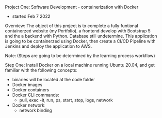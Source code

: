 Project One: Software Development - containerization with Docker

- started Feb 7 2022

Overview: The object of this project is to complete a fully funtional containerzed website (my Portfolio), a frontend develop with Bootstrap 5 and the a backend with Python. Database still undetermine. This application is going to be containerzed using Docker, then create a CI/CD Pipeline with Jenkins and deploy the application to AWS. 

Note: (Steps are going to be determined by the learning process workflow)

Step One: Install Docker on a local machine running Ubuntu 20.04, and get familiar with the following concepts:
- binaries will be located at the code folder
- Docker images
- Docker containers
- Docker CLI commands:
    - pull, exec -it, run, ps, start, stop, logs, network
- Docker network:
    - network binding
